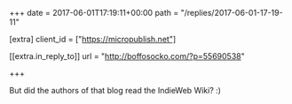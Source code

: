 +++
date = 2017-06-01T17:19:11+00:00
path = "/replies/2017-06-01-17-19-11"

[extra]
client_id = ["https://micropublish.net"]

[[extra.in_reply_to]]
url = "http://boffosocko.com/?p=55690538"

+++

But did the authors of that blog read the IndieWeb Wiki? :)